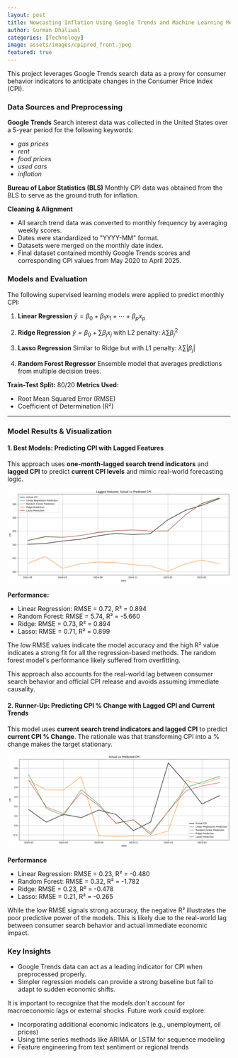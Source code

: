 ```yaml
---
layout: post
title: Nowcasting Inflation Using Google Trends and Machine Learning Methods
author: Gurman Dhaliwal
categories: [Technology]
image: assets/images/cpipred_front.jpeg
featured: true
---
```


This project leverages Google Trends search data as a proxy for consumer behavior indicators to anticipate changes in the Consumer Price Index (CPI). 

### Data Sources and Preprocessing

**Google Trends**
Search interest data was collected in the United States over a 5-year period for the following keywords:

* *gas prices*
* *rent*
* *food prices*
* *used cars*
* *inflation*

**Bureau of Labor Statistics (BLS)**
Monthly CPI data was obtained from the BLS to serve as the ground truth for inflation.

**Cleaning & Alignment**

* All search trend data was converted to monthly frequency by averaging weekly scores.
* Dates were standardized to "YYYY-MM" format.
* Datasets were merged on the monthly date index.
* Final dataset contained monthly Google Trends scores and corresponding CPI values from May 2020 to April 2025.

### Models and Evaluation

The following supervised learning models were applied to predict monthly CPI:

1. **Linear Regression**
   $\hat{y} = \beta_0 + \beta_1 x_1 + \cdots + \beta_p x_p$

2. **Ridge Regression**
   $\hat{y} = \beta_0 + \sum \beta_j x_j$ with L2 penalty: $\lambda \sum \beta_j^2$

3. **Lasso Regression**
   Similar to Ridge but with L1 penalty: $\lambda \sum |\beta_j|$

4. **Random Forest Regressor**
   Ensemble model that averages predictions from multiple decision trees.

**Train-Test Split:** 80/20
**Metrics Used:**

* Root Mean Squared Error (RMSE)
* Coefficient of Determination (R²)

---

###  Model Results & Visualization


#### **1. Best Models: Predicting CPI with Lagged Features**


This approach uses **one-month-lagged search trend indicators** and **lagged CPI** to predict **current CPI levels** and mimic real-world forecasting logic. 

![Graph](assets/images/cpipred_g1.png) 

**Performance:**

* Linear Regression: RMSE = 0.72, R² = 0.894
* Random Forest: RMSE = 5.74, R² = -5.660
* Ridge: RMSE = 0.73, R² = 0.894
* Lasso: RMSE = 0.71, R² = 0.899

The low RMSE values indicate the model accuracy and the high R² value indicates a strong fit for all the regression-based methods. The random forest model's performance likely suffered from overfitting. 

This approach also accounts for the real-world lag between consumer search behavior and official CPI release and avoids assuming immediate causality. 

#### **2. Runner-Up: Predicting CPI % Change with Lagged CPI and Current Trends**

This model uses **current search trend indicators and lagged CPI** to predict **current CPI % Change**. The rationale was that transforming CPI into a % change makes the target stationary.

![Graph](assets/images/cpipred_g2.png) 

**Performance**

* Linear Regression: RMSE = 0.23, R² = -0.480
* Random Forest: RMSE = 0.32, R² = -1.782
* Ridge: RMSE = 0.23, R² = -0.478
* Lasso: RMSE = 0.21, R² = -0.265

While the low RMSE signals strong accuracy, the negative R² illustrates the poor predictive power of the models. This is likely due to the real-world lag between consumer search behavior and actual immediate economic impact. 

### Key Insights

* Google Trends data can act as a leading indicator for CPI when preprocessed properly.
* Simpler regression models can provide a strong baseline but fail to adapt to sudden economic shifts.

It is important to recognize that the models don't account for macroeconomic lags or external shocks. Future work could explore:

* Incorporating additional economic indicators (e.g., unemployment, oil prices)
* Using time series methods like ARIMA or LSTM for sequence modeling
* Feature engineering from text sentiment or regional trends
